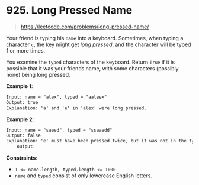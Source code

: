 # 925. Long Pressed Name

> <https://leetcode.com/problems/long-pressed-name/>

Your friend is typing his `name` into a keyboard. Sometimes, when typing a
character `c`, the key might get *long pressed*, and the character will be
typed 1 or more times.

You examine the `typed` characters of the keyboard. Return `True` if it is
possible that it was your friends name, with some characters (possibly none)
being long pressed.

**Example 1**:

```txt
Input: name = "alex", typed = "aaleex"
Output: true
Explanation: 'a' and 'e' in 'alex' were long pressed.
```

**Example 2**:

```txt
Input: name = "saeed", typed = "ssaaedd"
Output: false
Explanation: 'e' must have been pressed twice, but it was not in the typed
    output.
```

**Constraints**:

- `1 <= name.length, typed.length <= 1000`
- `name` and `typed` consist of only lowercase English letters.
